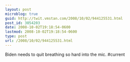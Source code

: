 ```yaml
---
layout: post
microblog: true
guid: http://twit.vmstan.com/2008/10/02/944125531.html
post_id: 3054203
date: 2008-10-02T19:18:54-0600
lastmod: 2008-10-02T19:18:54-0600
type: post
url: /2008/10/02/944125531.html
---
```

Biden needs to quit breathing so hard into the mic. #current
